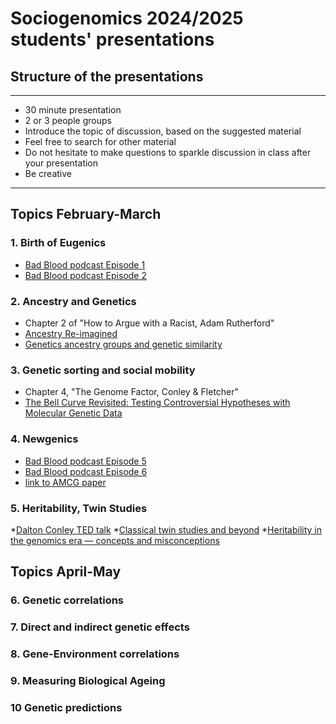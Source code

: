# Sociogenomics 2024/2025 students' presentations

## Structure of the presentations
---
* 30 minute  presentation
* 2 or 3 people groups
* Introduce the topic of discussion, based on the suggested material
* Feel free to search for other material 
* Do not hesitate to make questions to sparkle discussion in class after your presentation
* Be creative

---
## Topics February-March

### 1. Birth of Eugenics 

* [Bad Blood podcast Episode 1](https://www.bbc.co.uk/sounds/play/m001fm8m)
* [Bad Blood podcast Episode 2](https://www.bbc.co.uk/sounds/play/m001fd36)

### 2. Ancestry and Genetics 

* Chapter 2 of "How to Argue with a Racist, Adam Rutherford"
* [Ancestry Re-imagined](https://www.youtube.com/watch?v=64Z-LqxZ-18)
* [Genetics ancestry groups and genetic similarity](https://gcbias.org/2022/07/12/genetic-ancestry-groups-and-genetic-similarity/)


### 3. Genetic sorting and social mobility


* Chapter 4, "The Genome Factor, Conley & Fletcher"
* [The Bell Curve Revisited: Testing Controversial Hypotheses with Molecular Genetic Data](https://www.sociologicalscience.com/download/vol-3/july/SocSci_v3_520to539.pdf)


### 4. Newgenics 

* [Bad Blood podcast Episode 5](https://www.bbc.co.uk/sounds/play/m001g927)
* [Bad Blood podcast Episode 6](https://www.bbc.co.uk/sounds/play/m001gj50)
* [link to AMCG paper](https://www.gimjournal.org/article/S1098-3600(23)01068-7/fulltext)

### 5. Heritability, Twin Studies
*[Dalton Conley TED talk](https://www.youtube.com/watch?v=AMYM1SXDefQ)
*[Classical twin studies and beyond](https://www.nature.com/articles/nrg932)
*[Heritability in the genomics era — concepts and misconceptions](https://www.nature.com/articles/nrg2322)



## Topics April-May

### 6. Genetic correlations

### 7. Direct and indirect genetic effects

### 8. Gene-Environment correlations

### 9. Measuring Biological Ageing

### 10 Genetic predictions
